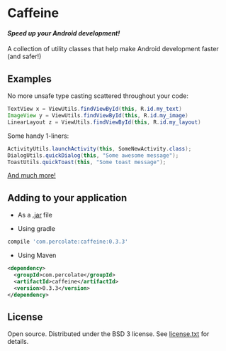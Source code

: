 # Caffeine 
#### _Speed up your Android development!_

A collection of utility classes that help make Android development faster (and safer!)

## Examples

No more unsafe type casting scattered throughout your code:

```java
TextView x = ViewUtils.findViewById(this, R.id.my_text)
ImageView y = ViewUtils.findViewById(this, R.id.my_image)
LinearLayout z = ViewUtils.findViewById(this, R.id.my_layout)
```

Some handy 1-liners:

```java
ActivityUtils.launchActivity(this, SomeNewActivity.class);
DialogUtils.quickDialog(this, "Some awesome message");
ToastUtils.quickToast(this, "Some toast message");
```



[And much more!](http://percolate.github.io/caffeine/javadoc/)


## Adding to your application

 - As a [.jar](https://github.com/percolate/caffeine/tree/master/distribution) file

 - Using gradle

```groovy
compile 'com.percolate:caffeine:0.3.3'
```

 - Using Maven
 
```xml
<dependency>
  <groupId>com.percolate</groupId>
  <artifactId>caffeine</artifactId>
  <version>0.3.3</version>
</dependency>
```


## License

Open source.  Distributed under the BSD 3 license.  See [license.txt](https://github.com/percolate/caffeine/blob/master/license.txt) for details.

